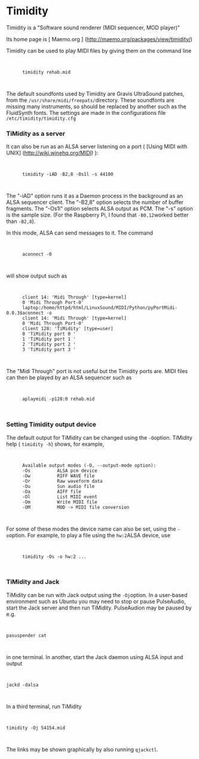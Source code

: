 #  Timidity 

Timidity is a "Software sound renderer (MIDI sequencer, MOD player)"

Its home page is
 [
	Maemo.org
      ] (http://maemo.org/packages/view/timidity/)


Timidity can be used to play MIDI files by giving them on the command line
```

	
	  timidity rehab.mid
	
      
```


The default soundfonts used by Timidity are Gravis UltraSound patches,
      from the
 `/usr/share/midi/freepats/`directory.
      These soundfonts are missing many instruments, so should be
      replaced by another such as the FluidSynth fonts. 
      The settings are made in the configurations file
 `/etc/timidity/timidity.cfg`

###  TiMidity as a server 

It can also be run as an ALSA server listening on a port
      (
 [Using MIDI with UNIX] (http://wiki.winehq.org/MIDI)
):
```

	
	  timidity -iAD -B2,8 -Os1l -s 44100
	
      
```
The "-iAD" option runs it as a Daemon process in the background as an 
      ALSA sequencer client. The "-B2,8" option selects the number of buffer
      fragments. The "-Os1l" option selects ALSA output as PCM. The "-s"
      option is the sample size.
      (For the Raspberry Pi, I found that
 `-B0,12`worked better than
 `-B2,8`).

In this mode, ALSA can send messages to it.
      The command
```

	
	  aconnect -0
	
      
```
will show output such as
```

	
	  client 14: 'Midi Through' [type=kernel]
	  0 'Midi Through Port-0'
	  laptop:/home/httpd/html/LinuxSound/MIDI/Python/pyPortMidi-0.0.3$aconnect -o
	  client 14: 'Midi Through' [type=kernel]
	  0 'Midi Through Port-0'
	  client 128: 'TiMidity' [type=user]
	  0 'TiMidity port 0 '
	  1 'TiMidity port 1 '
	  2 'TiMidity port 2 '
	  3 'TiMidity port 3 '
	
      
```
The "Midi Through" port is not useful but the Timidity ports are.
      MIDI files can then be played by an ALSA sequencer such as
```

	
	  aplaymidi -p128:0 rehab.mid
	
      
```


###  Setting Timidity output device 

The default output for TiMidity can be changed using the
 `-O`option. TiMidity help (
 `timidity -h`)
      shows, for example,
```

	
	  Available output modes (-O, --output-mode option):
	  -Os          ALSA pcm device
	  -Ow          RIFF WAVE file
	  -Or          Raw waveform data
	  -Ou          Sun audio file
	  -Oa          AIFF file
	  -Ol          List MIDI event
	  -Om          Write MIDI file
	  -OM          MOD -> MIDI file conversion
	
      
```


For some of these modes the device name can also be set, using
      the
 `-o`option. For example, to play a file using
      the
 `hw:2`ALSA device, use
```

	
	  timidity -Os -o hw:2 ... 
	
      
```


###  TiMidity and Jack 

TiMidity can be run with Jack output using the
 `-Oj`option. In a user-based environment such as Ubuntu you may need
      to stop or pause PulseAudio, start the Jack server and then run TiMidity.
      PulseAudion may be paused by e.g.
```

	
pasuspender cat
	
      
```
in one terminal. In another, start the Jack daemon
      using ALSA input and output
```

	
jackd -dalsa
	
      
```
In a third terminal, run TiMidity
```

	
timidity -Oj 54154.mid
	
      
```


The links may be shown graphically by also running
 `qjackctl`.

